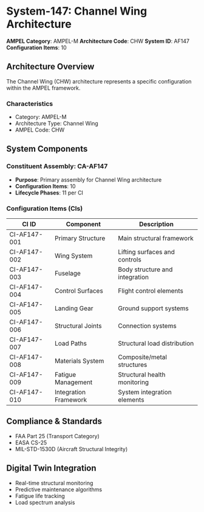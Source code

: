 # System-147: Channel Wing Architecture

**AMPEL Category**: AMPEL-M
**Architecture Code**: CHW
**System ID**: AF147
**Configuration Items**: 10

## Architecture Overview

The Channel Wing (CHW) architecture represents a specific configuration within the AMPEL framework.

### Characteristics
- Category: AMPEL-M
- Architecture Type: Channel Wing
- AMPEL Code: CHW

## System Components

### Constituent Assembly: CA-AF147
- **Purpose**: Primary assembly for Channel Wing architecture
- **Configuration Items**: 10
- **Lifecycle Phases**: 11 per CI

### Configuration Items (CIs)

| CI ID | Component | Description |
|-------|-----------|-------------|
| CI-AF147-001 | Primary Structure | Main structural framework |
| CI-AF147-002 | Wing System | Lifting surfaces and controls |
| CI-AF147-003 | Fuselage | Body structure and integration |
| CI-AF147-004 | Control Surfaces | Flight control elements |
| CI-AF147-005 | Landing Gear | Ground support systems |
| CI-AF147-006 | Structural Joints | Connection systems |
| CI-AF147-007 | Load Paths | Structural load distribution |
| CI-AF147-008 | Materials System | Composite/metal structures |
| CI-AF147-009 | Fatigue Management | Structural health monitoring |
| CI-AF147-010 | Integration Framework | System integration elements |

## Compliance & Standards
- FAA Part 25 (Transport Category)
- EASA CS-25
- MIL-STD-1530D (Aircraft Structural Integrity)

## Digital Twin Integration
- Real-time structural monitoring
- Predictive maintenance algorithms
- Fatigue life tracking
- Load spectrum analysis
